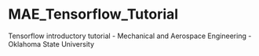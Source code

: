 # MAE_Tensorflow_Tutorial
Tensorflow introductory tutorial - Mechanical and Aerospace Engineering - Oklahoma State University
